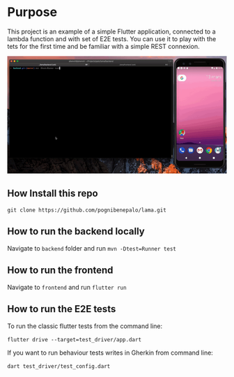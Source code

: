 Purpose
====


This project is an example of a simple Flutter application, connected to a lambda function and with set of E2E tests. You can use it to play with the tets for the first time and be familiar with a simple REST connexion.

![](demo.gif)

How Install this repo
--

    git clone https://github.com/pognibenepalo/lama.git


How to run the backend locally
--

Navigate to `backend` folder and run `mvn -Dtest=Runner test`
    

How to run the frontend
--

Navigate to `frontend` and run `flutter run`


How to run the E2E tests
--

To run the classic flutter tests from the command line:

    flutter drive --target=test_driver/app.dart

If you want to run behaviour tests writes in Gherkin from command line:

    dart test_driver/test_config.dart
